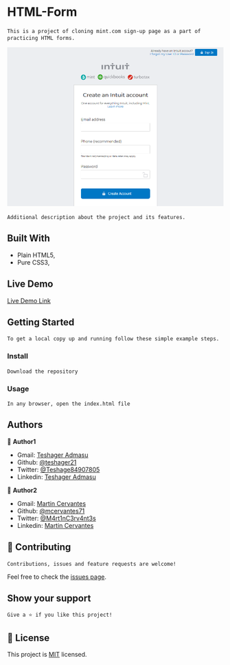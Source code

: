 # HTML-Form

    This is a project of cloning mint.com sign-up page as a part of practicing HTML forms.

![screenshot](./screenshot.png)

    Additional description about the project and its features.

## Built With

- Plain HTML5,
- Pure CSS3,

## Live Demo

[Live Demo Link](https://rawcdn.githack.com/Teshager21/HTML-Forms/3e3544403fdd04794d67a080916c8a5eb18a6f6e/index.html)

## Getting Started

    To get a local copy up and running follow these simple example steps.


### Install

    Download the repository

### Usage

    In any browser, open the index.html file


## Authors

👤 **Author1**

- Gmail: [Teshager Admasu](mailto:teshager8922@gmail.com)
- Github: [@teshager21](https://github.com/teshager21)
- Twitter: [@Teshage84907805](https://twitter.com/Teshage84907805)
- Linkedin: [Teshager Admasu](https://www.linkedin.com/in/teshager-admasu-0000011a2/)

👤 **Author2**

- Gmail: [Martin Cervantes](mailto:cervantes.martine@gmail.com)
- Github: [@mcervantes71](https://github.com/mcervantes71)
- Twitter: [@M4rt1nC3rv4nt3s](https://twitter.com/M4rt1nC3rv4nt3s)
- Linkedin: [Martin Cervantes](https://www.linkedin.com/in/cervantesmartin/)


## 🤝 Contributing

    Contributions, issues and feature requests are welcome!

Feel free to check the [issues page](issues/).

## Show your support

    Give a ⭐️ if you like this project!

## 📝 License

This project is [MIT](lic.url) licensed.

